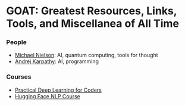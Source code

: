 # GOAT: Greatest Resources, Links, Tools, and Miscellanea of All Time

### People
- [Michael Nielson](https://michaelnielsen.org/): AI, quantum computing, tools for thought
- [Andrej Karpathy](https://karpathy.ai/): AI, programming
  
### Courses
- [Practical Deep Learning for Coders](https://course.fast.ai/)
- [Hugging Face NLP Course](https://huggingface.co/learn/nlp-course/chapter1/1)

